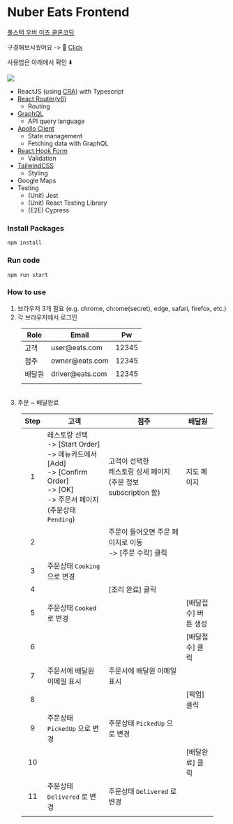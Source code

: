 # Nuber Eats Frontend

[풀스택 우버 이츠 클론코딩](https://nomadcoders.co/nuber-eats)

구경해보시궜어요 -> 🚀 [Click](https://nuber-eats-frontend-kys.netlify.app/)

사용법은 아래에서 확인 ⬇️

<img src="https://lh3.googleusercontent.com/drive-viewer/AKGpihaAEnSs5uzpCA0HEkz57f3h-Hg_obmozn4gLIBYS2YV3I_s4GaiwDj5BirnpjPfbFPDlPVVXg-wn4H4uJpMqzGl0GJzlLHn42Y=w1920-h911-v0" />

- ReactJS (using [CRA](https://create-react-app.dev/)) with Typescript
- [React Router(v6)](https://reactrouter.com/)
  - Routing
- [GraphQL](https://graphql.org/)
  - API query language
- [Apollo Client](https://www.apollographql.com/docs/react/)
  - State management
  - Fetching data with GraphQL
- [React Hook Form](https://www.react-hook-form.com/)
  - Validation
- [TailwindCSS](https://tailwindcss.com/)
  - Styling
- Google Maps
- Testing
  - (Unit) Jest
  - (Unit) React Testing Library
  - (E2E) Cypress

### Install Packages

`npm install`

### Run code

`npm run start`

### How to use

1.  브라우저 3개 필요 (e.g. chrome, chrome(secret), edge, safari, firefox, etc.)
2.  각 브라우저에서 로그인
<div style="margin:0 2rem 2rem;" >

| Role   | Email               | Pw    |
| ------ | ------------------- | ----- |
| 고객   | user<hh>@eats.com   | 12345 |
| 점주   | owner<hh>@eats.com  | 12345 |
| 배달원 | driver<hh>@eats.com | 12345 |
|        |                     |

</div>

3.  주문 ~ 배달완료
<div style="margin:0 2rem 2rem;">

| Step | 고객                                                                                                                                                     | 점주                                                                 | 배달원               |
| :--: | -------------------------------------------------------------------------------------------------------------------------------------------------------- | -------------------------------------------------------------------- | -------------------- |
|  1   | 레스토랑 선택 <br /> -> [Start Order] <br /> -> 메뉴카드에서 [Add] <br /> -> [Confirm Order] <br /> -> [OK] <br /> -> 주문서 페이지 (주문상태 `Pending`) | 고객이 선택한 <br />레스토랑 상세 페이지 (주문 정보 subscription 함) | 지도 페이지          |
|  2   |                                                                                                                                                          | 주문이 들어오면 주문 페이지로 이동 <br /> -> [주문 수락] 클릭        |
|  3   | 주문상태 `Cooking` 으로 변경                                                                                                                             |                                                                      |
|  4   |                                                                                                                                                          | [조리 완료] 클릭                                                     |
|  5   | 주문상태 `Cooked` 로 변경                                                                                                                                |                                                                      | [배달접수] 버튼 생성 |
|  6   |                                                                                                                                                          |                                                                      | [배달접수] 클릭      |
|  7   | 주문서에 배달원 이메일 표시                                                                                                                              | 주문서에 배달원 이메일 표시                                          |                      |
|  8   |                                                                                                                                                          |                                                                      | [픽업] 클릭          |
|  9   | 주문상태 `PickedUp` 으로 변경                                                                                                                            | 주문상태 `PickedUp` 으로 변경                                        |                      |
|  10  |                                                                                                                                                          |                                                                      | [배달완료] 클릭      |
|  11  | 주문상태 `Delivered` 로 변경                                                                                                                             | 주문상태 `Delivered` 로 변경                                         |                      |
|      |                                                                                                                                                          |                                                                      |                      |

</div>

